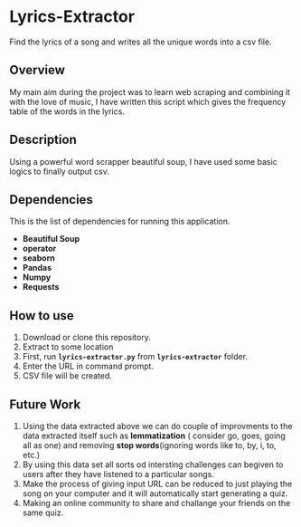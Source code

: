 # Lyrics-Extractor
Find the lyrics of a song and writes all the unique words into a csv file.

## Overview
My main aim during the project was to learn web scraping and combining it with the love of music, I have written this script which gives the frequency table of the words in the lyrics.
	
## Description
Using a powerful word scrapper beautiful soup, I have used some basic logics to finally output csv.

## Dependencies
This is the list of dependencies for running this application.
 * **Beautiful Soup**
 * **operator**
 * **seaborn**
 * **Pandas**
 * **Numpy**
 * **Requests**
 
  
## How to use
1. Download or clone this repository.
2. Extract to some location
3. First, run **```lyrics-extractor.py```** from **```lyrics-extractor```** folder.<br>
4. Enter the URL in command prompt. 
5. CSV file will be created. 

## Future Work
1. Using the data extracted above we can do couple of improvments to the data extracted itself such as **lemmatization** ( consider go, goes, going all as one) and removing **stop words**(ignoring words like to, by, i, to, etc.)
2. By using this data set all sorts od intersting challenges can begiven to users after they have listened to a particular songs.
3. Make the process of giving input URL can be reduced to just playing the song on your computer and it will automatically start generating a quiz. 
4. Making an online community to share and challange your friends on the same quiz.
